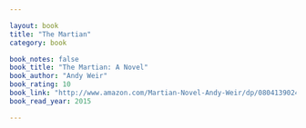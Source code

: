 ```yaml
---

layout: book
title: "The Martian"
category: book

book_notes: false
book_title: "The Martian: A Novel"
book_author: "Andy Weir"
book_rating: 10
book_link: "http://www.amazon.com/Martian-Novel-Andy-Weir/dp/0804139024/"
book_read_year: 2015

---
```

